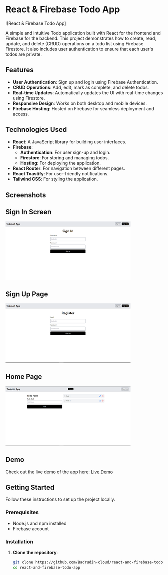 # React & Firebase Todo App

![React & Firebase Todo App]

A simple and intuitive Todo application built with React for the frontend and Firebase for the backend. This project demonstrates how to create, read, update, and delete (CRUD) operations on a todo list using Firebase Firestore. It also includes user authentication to ensure that each user's todos are private.

## Features

- **User Authentication**: Sign up and login using Firebase Authentication.
- **CRUD Operations**: Add, edit, mark as complete, and delete todos.
- **Real-time Updates**: Automatically updates the UI with real-time changes using Firestore.
- **Responsive Design**: Works on both desktop and mobile devices.
- **Firebase Hosting**: Hosted on Firebase for seamless deployment and access.

## Technologies Used

- **React**: A JavaScript library for building user interfaces.
- **Firebase**:
  - **Authentication**: For user sign-up and login.
  - **Firestore**: For storing and managing todos.
  - **Hosting**: For deploying the application.
- **React Router**: For navigation between different pages.
- **React Toastify**: For user-friendly notifications.
- **Tailwind CSS**: For styling the application.


## Screenshots


## Sign In Screen

<img src="./screenshots/signin.PNG" alt="Login Page" width="400">

## Sign Up Page

<img src="./screenshots/signup.PNG" alt="Register Page" width="400">

## Home Page

<img src="./screenshots/home.PNG" alt="Home Page" width="400">


## Demo

Check out the live demo of the app here: [Live Demo](https://test-fe4d7.web.app/)



## Getting Started

Follow these instructions to set up the project locally.

### Prerequisites

- Node.js and npm installed
- Firebase account

### Installation

1. **Clone the repository**:
   ```bash
   git clone https://github.com/Badrudin-cloud/react-and-firebase-todo-app.git
   cd react-and-firebase-todo-app
